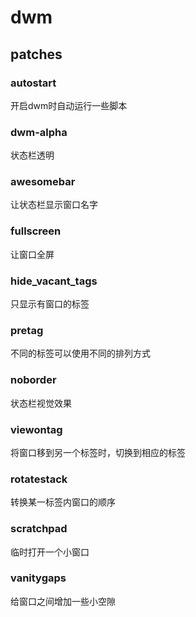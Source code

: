 # dwm
## patches

### autostart
开启dwm时自动运行一些脚本
### dwm-alpha
状态栏透明
### awesomebar
让状态栏显示窗口名字
### fullscreen
让窗口全屏
### hide_vacant_tags
只显示有窗口的标签
### pretag
不同的标签可以使用不同的排列方式
### noborder
状态栏视觉效果
### viewontag
将窗口移到另一个标签时，切换到相应的标签
### rotatestack
转换某一标签内窗口的顺序
### scratchpad
临时打开一个小窗口
### vanitygaps
给窗口之间增加一些小空隙
